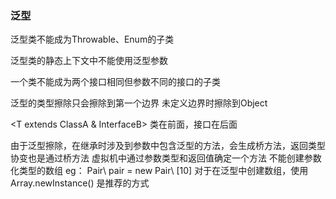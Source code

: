 ### 泛型

泛型类不能成为Throwable、Enum的子类

泛型类的静态上下文中不能使用泛型参数

一个类不能成为两个接口相同但参数不同的接口的子类

泛型的类型擦除只会擦除到第一个边界  未定义边界时擦除到Object

<T extends ClassA & InterfaceB> 类在前面，接口在后面

<? extends ClassA>   <? super ClassB>   <? >

由于泛型擦除，在继承时涉及到参数中包含泛型的方法，会生成桥方法，返回类型协变也是通过桥方法

虚拟机中通过参数类型和返回值确定一个方法

不能创建参数化类型的数组   eg： Pair\<String\> pair = new Pair\<String\> [10] 

对于在泛型中创建数组，使用 Array.newInstance() 是推荐的方式



